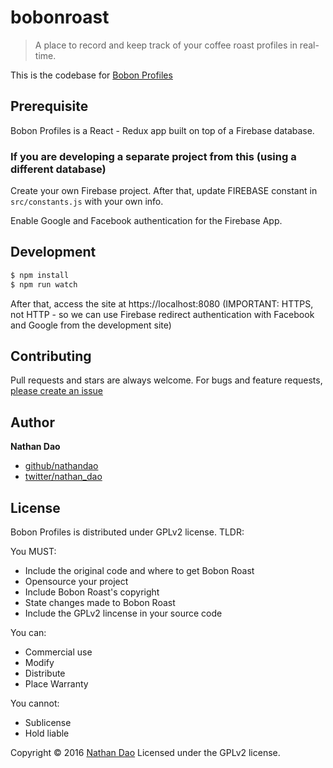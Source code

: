 # bobonroast

> A place to record and keep track of your coffee roast profiles in real-time.


This is the codebase for [Bobon Profiles](https://roast.bobon.coffee)


## Prerequisite

Bobon Profiles is a React - Redux app built on top of a Firebase database.

### If you are developing a separate project from this (using a different database)

Create your own Firebase project. After that, update FIREBASE constant in `src/constants.js` with your own info.

Enable Google and Facebook authentication for the Firebase App.

## Development

```sh
$ npm install
$ npm run watch
```

After that, access the site at https://localhost:8080 (IMPORTANT: HTTPS, not HTTP - so we can use Firebase redirect authentication with Facebook and Google from the development site)

## Contributing

Pull requests and stars are always welcome. For bugs and feature requests, [please create an issue](https://github.com/nathandao/bobonroastprofile/issues)

## Author

**Nathan Dao**

* [github/nathandao](https://github.com/nathandao)
* [twitter/nathan_dao](http://twitter.com/nathan_dao)

## License

Bobon Profiles is distributed under GPLv2 license. TLDR:

You MUST:

- Include the original code and where to get Bobon Roast
- Opensource your project
- Include Bobon Roast's copyright
- State changes made to Bobon Roast
- Include the GPLv2 lincense in your source code

You can:

- Commercial use
- Modify
- Distribute
- Place Warranty

You cannot:

- Sublicense
- Hold liable


Copyright © 2016 [Nathan Dao](https://guynathan.com)
Licensed under the GPLv2 license.
